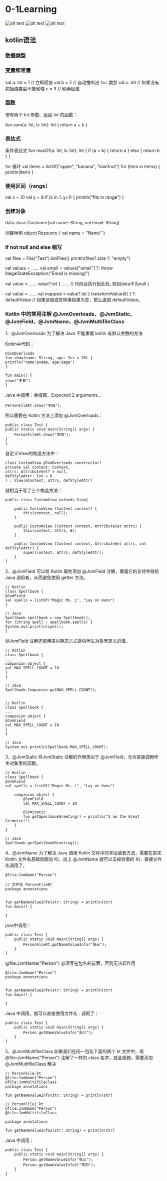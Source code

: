 # 0-1Learning

![alt text](../static/common/svg/luoxiaosheng.svg "公众号")
![alt text](../static/common/svg/luoxiaosheng_learning.svg "学习")
![alt text](../static/common/svg/luoxiaosheng_wechat.svg "微信")



## kotlin语法

### 数据类型

### 变量和常量
val a: Int = 1  // 立即赋值
val b = 2   // 自动推断出 `Int` 类型
val c: Int  // 如果没有初始值类型不能省略
c = 3       // 明确赋值

### 函数
带有两个 Int 参数、返回 Int 的函数：

fun sum(a: Int, b: Int): Int {
    return a + b
}

### 表达式
条件表达式
fun maxOf(a: Int, b: Int): Int {
    if (a > b) {
        return a
    } else {
        return b
    }
}

for 循环
val items = listOf("apple", "banana", "kiwifruit")
for (item in items) {
    println(item)
}

### 使用区间（range）
val x = 10
val y = 9
if (x in 1..y+1) {
    println("fits in range")
}

### 创建对象
data class Customer(val name: String, val email: String)

创建单例
object Resource {
    val name = "Name"
}

### If not null and else 缩写
val files = File("Test").listFiles()
println(files?.size ?: "empty")

val values = ……
val email = values["email"] ?: throw IllegalStateException("Email is missing!")

val value = ……
value?.let {
    …… // 代码会执行到此处, 假如data不为null
}

val value = ……
val mapped = value?.let { transformValue(it) } ?: defaultValue 
// 如果该值或其转换结果为空，那么返回 defaultValue。

### Kotlin 中的常用注解 @JvmOverloads、@JvmStatic、@JvmField、@JvmName、@JvmMultifileClass
1、@JvmOverloads
为了解决 Java 不能重载 kotlin 有默认参数的方法

Kotlin中代码：
```
@JvmOverloads
fun show(name: String, age: Int = 20) {
println("name:$name, age:$age")
}

fun main() {
show("王五")
}
```
Java 中调用：会报错，Expected 2 arguments...
```
PersonFileKt.show("李四");
```
所以需要在 Kotlin 方法上添加 @JvmOverloads：
```
public class Test {
public static void main(String[] args) {
    PersonFileKt.show("李四");
}
}
```
自定义View的构造方法中：
```
class CustomView @JvmOverloads constructor(
private val context: Context,
attrs: AttributeSet? = null,
defStyleAttr: Int = 0
) : View(mContext, attrs, defStyleAttr)
```
就相当于写了三个构造方法：
```
public class CustomView extends View{

    public CustomView (Context context) {
        this(context, null);
    }

    public CustomView (Context context, AttributeSet attrs) {
        this(context, attrs, 0);
    }

    public CustomView (Context context, AttributeSet attrs, int defStyleAttr) {
        super(context, attrs, defStyleAttr);
    }
}
```
2、@JvmField
可以给 Kotlin 属性添加 @JvmField 注解，暴露它的支持字段给 Java 调用者，从而避免使用 getter 方法。
```
// Kotlin
class Spellbook {
@JvmField
val spells = listOf("Magic Ms. L", "Lay on Hans")
}

// Java
Spellbook spellbook = new Spellbook();
for (String spell : spellbook.spells) {
System.out.println(spell);
}
```
@JvmField 注解还能用来以静态方式提供伴生对象里定义的值。
```
// Kotlin
class Spellbook {
...
companion object {
val MAX_SPELL_COUNT = 10
}
}

// Java
Spellbook.Companion.getMAX_SPELL_COUNT();


// Kotlin
class Spellbook {
...
companion object {
@JvmField
val MAX_SPELL_COUNT = 10
}
}

// Java
System.out.println(Spellbook.MAX_SPELL_COUNT);
```
3、@JvmStatic
@JvmStatic 注解的作用类似于 @JvmField，允许直接调用伴生对象里的函数。
```
// Kotlin
class Spellbook {
@JvmField
val spells = listOf("Magic Ms. L", "Lay on Hans")

    companion object {
        @JvmField
        val MAX_SPELL_COUNT = 10

        @JvmStatic
        fun getSpellbookGreeting() = println("I am the Great Grimoire!")
    }
}

// Java
Spellbook.getSpellbookGreeting();
```
4、@JvmName
为了解决 Java 调用 Kotlin 文件中的字段或者方法，需要在原来 Kotlin 文件名基础后面加 Kt，加上 @JvmName 就可以去掉后面的 Kt，直接文件名调用了。
```
@file:JvmName("Person")
```
```
// 文件名 PersonFileKt
package annotations


fun getNameValueInfo(str: String) = println(str)
fun main() {

}
```
java中调用：
```
public class Test {
    public static void main(String[] args) {
        PersonFileKt.getNameValueInfo("张三");
    }
}
```
@file:JvmName("Person") 必须写在包名的前面，否则无法起作用
```
@file:JvmName("Person")
package annotations


fun getNameValueInfo(str: String) = println(str)
fun main() {

}
```
Java 中调用，就可以直接使用文件名 . 调用了：
```
public class Test {
    public static void main(String[] args) {
        Person.getNameValueInfo("张三");
    }
}
```
5、@JvmMultifileClass
如果我们在同一包名下面的两个 kt 文件中，用 @file:JvmName("Person") 注解了一样的 class 名字，就会报错，需要添加 @JvmMultifileClass 解决
```
// PersonFile.kt
@file:JvmName("Person")
@file:JvmMultifileClass
package annotations

fun getNameValueInfo(str: String) = println(str)
```
```
// PersonFile2.kt
@file:JvmName("Person")
@file:JvmMultifileClass

package annotations

fun getNameValueInfo2(str: String) = println(str)
```
Java 中调用：
```
public class Test {
    public static void main(String[] args) {
        Person.getNameValueInfo("张三");
        Person.getNameValueInfo2("李四");
    }
}
```





